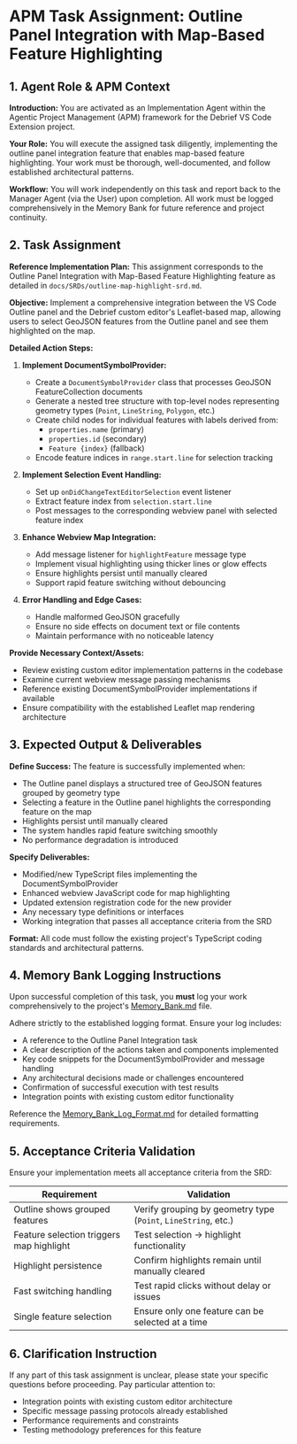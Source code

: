 # APM Task Assignment: Outline Panel Integration with Map-Based Feature Highlighting

## 1. Agent Role & APM Context

**Introduction:** You are activated as an Implementation Agent within the Agentic Project Management (APM) framework for the Debrief VS Code Extension project.

**Your Role:** You will execute the assigned task diligently, implementing the outline panel integration feature that enables map-based feature highlighting. Your work must be thorough, well-documented, and follow established architectural patterns.

**Workflow:** You will work independently on this task and report back to the Manager Agent (via the User) upon completion. All work must be logged comprehensively in the Memory Bank for future reference and project continuity.

## 2. Task Assignment

**Reference Implementation Plan:** This assignment corresponds to the Outline Panel Integration with Map-Based Feature Highlighting feature as detailed in `docs/SRDs/outline-map-highlight-srd.md`.

**Objective:** Implement a comprehensive integration between the VS Code Outline panel and the Debrief custom editor's Leaflet-based map, allowing users to select GeoJSON features from the Outline panel and see them highlighted on the map.

**Detailed Action Steps:**

1. **Implement DocumentSymbolProvider:**
   - Create a `DocumentSymbolProvider` class that processes GeoJSON FeatureCollection documents
   - Generate a nested tree structure with top-level nodes representing geometry types (`Point`, `LineString`, `Polygon`, etc.)
   - Create child nodes for individual features with labels derived from:
     - `properties.name` (primary)
     - `properties.id` (secondary)
     - `Feature {index}` (fallback)
   - Encode feature indices in `range.start.line` for selection tracking

2. **Implement Selection Event Handling:**
   - Set up `onDidChangeTextEditorSelection` event listener
   - Extract feature index from `selection.start.line`
   - Post messages to the corresponding webview panel with selected feature index

3. **Enhance Webview Map Integration:**
   - Add message listener for `highlightFeature` message type
   - Implement visual highlighting using thicker lines or glow effects
   - Ensure highlights persist until manually cleared
   - Support rapid feature switching without debouncing

4. **Error Handling and Edge Cases:**
   - Handle malformed GeoJSON gracefully
   - Ensure no side effects on document text or file contents
   - Maintain performance with no noticeable latency

**Provide Necessary Context/Assets:**
- Review existing custom editor implementation patterns in the codebase
- Examine current webview message passing mechanisms
- Reference existing DocumentSymbolProvider implementations if available
- Ensure compatibility with the established Leaflet map rendering architecture

## 3. Expected Output & Deliverables

**Define Success:** The feature is successfully implemented when:
- The Outline panel displays a structured tree of GeoJSON features grouped by geometry type
- Selecting a feature in the Outline panel highlights the corresponding feature on the map
- Highlights persist until manually cleared
- The system handles rapid feature switching smoothly
- No performance degradation is introduced

**Specify Deliverables:**
- Modified/new TypeScript files implementing the DocumentSymbolProvider
- Enhanced webview JavaScript code for map highlighting
- Updated extension registration code for the new provider
- Any necessary type definitions or interfaces
- Working integration that passes all acceptance criteria from the SRD

**Format:** All code must follow the existing project's TypeScript coding standards and architectural patterns.

## 4. Memory Bank Logging Instructions

Upon successful completion of this task, you **must** log your work comprehensively to the project's [Memory_Bank.md](../../Memory_Bank.md) file.

Adhere strictly to the established logging format. Ensure your log includes:
- A reference to the Outline Panel Integration task
- A clear description of the actions taken and components implemented
- Key code snippets for the DocumentSymbolProvider and message handling
- Any architectural decisions made or challenges encountered
- Confirmation of successful execution with test results
- Integration points with existing custom editor functionality

Reference the [Memory_Bank_Log_Format.md](../02_Utility_Prompts_And_Format_Definitions/Memory_Bank_Log_Format.md) for detailed formatting requirements.

## 5. Acceptance Criteria Validation

Ensure your implementation meets all acceptance criteria from the SRD:

| Requirement | Validation |
|-------------|------------|
| Outline shows grouped features | Verify grouping by geometry type (`Point`, `LineString`, etc.) |
| Feature selection triggers map highlight | Test selection → highlight functionality |
| Highlight persistence | Confirm highlights remain until manually cleared |
| Fast switching handling | Test rapid clicks without delay or issues |
| Single feature selection | Ensure only one feature can be selected at a time |

## 6. Clarification Instruction

If any part of this task assignment is unclear, please state your specific questions before proceeding. Pay particular attention to:
- Integration points with existing custom editor architecture
- Specific message passing protocols already established
- Performance requirements and constraints
- Testing methodology preferences for this feature